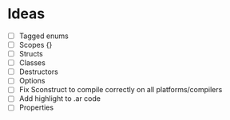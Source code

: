 # Ideas
- [ ] Tagged enums
- [ ] Scopes {}
- [ ] Structs
- [ ] Classes
- [ ] Destructors
- [ ] Options
- [ ] Fix Sconstruct to compile correctly on all platforms/compilers
- [ ] Add highlight to .ar code
- [ ] Properties